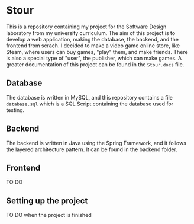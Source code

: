 # Stour
This is a repository containing my project for the Software Design laboratory from my university curriculum. The aim of this project is to develop a web application, making the database, the backend, and the frontend from scrach. I decided to make a video game online store, like Steam, where users can buy games, "play" them, and make friends. There is also a special type of "user", the publisher, which can make games. 
A greater documentation of this project can be found in the ```Stour.docs``` file.

## Database
The database is written in MySQL, and this repository contains a file ```database.sql``` which is a SQL Script containing the database used for testing.

## Backend
The backend is written in Java using the Spring Framework, and it follows the layered architecture pattern. It can be found in the backend folder.

## Frontend
TO DO

## Setting up the project
TO DO when the project is finished
